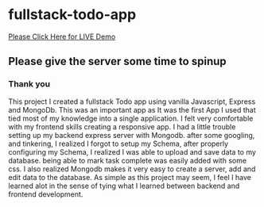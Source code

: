 # fullstack-todo-app

[Please Click Here for LIVE Demo](https://f1-9kbt.onrender.com/)
<h2>Please give the server some time to spinup</h2>
<h3>Thank you</h3>


This project I created a fullstack Todo app using vanilla Javascript, Express and MongoDb. 
This was an important app as It was the first App I used that tied most of my knowledge into a single application.
I felt very comfortable with my frontend skills creating a responsive app. I had a little trouble setting up my backend express server with Mongodb.
after some googling, and tinkering, I realized I forgot to setup my Schema, after properly configuring my Schema, I realized I was able to upload and save data to my database.
being able to mark task complete was easily added with some css. 
I also realized Mongodb makes it very easy to create a server, add and edit data to the database.
As simple as this project may seem, I feel I have learned alot in the sense of tying what I learned between backend and frontend development.

